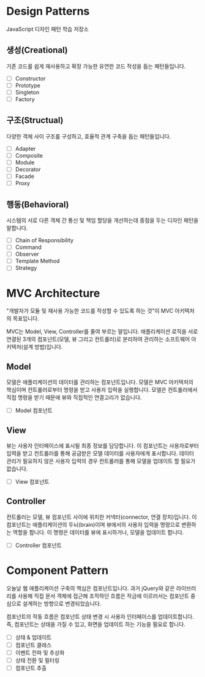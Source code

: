 # Design Patterns

JavaScript 디자인 패턴 학습 저장소

## 생성(Creational)

기존 코드를 쉽게 재사용하고 확장 가능한 유연한 코드 작성을 돕는 패턴들입니다.

- [ ] Constructor
- [ ] Prototype
- [ ] Singleton
- [ ] Factory

## 구조(Structual)

다양한 객체 사이 구조를 구성하고, 효율적 관계 구축을 돕는 패턴들입니다.

- [ ] Adapter
- [ ] Composite
- [ ] Module
- [ ] Decorator
- [ ] Facade
- [ ] Proxy

## 행동(Behavioral)

시스템의 서로 다른 객체 간 통신 및 책임 할당을 개선하는데 중점을 두는 디자인 패턴을 말합니다.

- [ ] Chain of Responsibility
- [ ] Command
- [ ] Observer
- [ ] Template Method
- [ ] Strategy

# MVC Architecture

"개발자가 모듈 및 재사용 가능한 코드를 작성할 수 있도록 하는 것"이 MVC 아키텍처의 목표입니다.

MVC는 Model, View, Controller를 줄여 부르는 말입니다. 애플리케이션 로직을 서로 연결된
3개의 컴포넌트(모델, 뷰 그리고 컨트롤러)로 분리하여 관리하는 소프트웨어 아키텍처(설계 방법)입니다.

## Model

모델은 애플리케이션의 데이터를 관리하는 컴포넌트입니다. 모델은 MVC 아키텍처의 핵심이며
컨트롤러로부터 명령을 받고 사용자 입력을 실행합니다. 모델은 컨트롤러에서 직접 명령을 받기 때문에
뷰와 직접적인 연결고리가 없습니다.

- [ ] Model 컴포넌트

## View

뷰는 사용자 인터페이스에 표시될 최종 정보를 담당합니다. 이 컴포넌트는 사용자로부터 입력을 받고
컨트롤러를 통해 공급받은 모델 데이터를 사용자에게 표시합니다. 데이터 관리가 필요하지 않은
사용자 입력의 경우 컨트롤러를 통해 모델을 업데이트 할 필요가 없습니다.

- [ ] View 컴포넌트

## Controller

컨트롤러는 모델, 뷰 컴포넌트 사이에 위치한 커넥터(connector, 연결 장치)입니다.
이 컴포넌트는 애플리케이션의 두뇌(brain)이며 뷰에서의 사용자 입력을 명령으로 변환하는 역할을 합니다.
이 명령은 데이터를 뷰에 표시하거나, 모델을 업데이트 합니다.

- [ ] Controller 컴포넌트

# Component Pattern

오늘날 웹 애플리케이션 구축의 핵심은 컴포넌트입니다. 과거 jQuery와 같은 라이브러리를 사용해
직접 문서 객체에 접근해 조작하던 흐름은 작금에 이르러서는 컴포넌트 중심으로 설계하는 방향으로 변경되었습니다.

컴포넌트의 작동 흐름은 컴포넌트 상태 변경 시 사용자 인터페이스를 업데이트합니다.
즉, 컴포넌트는 상태을 가질 수 있고, 화면을 업데이트 하는 기능을 필요로 합니다.

- [ ] 상태 & 업데이트
- [ ] 컴포넌트 클래스
- [ ] 이벤트 전파 및 추상화
- [ ] 상태 전환 및 필터링
- [ ] 컴포넌트 추출
